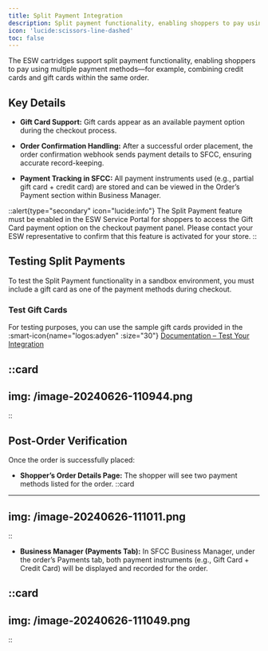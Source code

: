 ```yaml
---
title: Split Payment Integration
description: Split payment functionality, enabling shoppers to pay using multiple payment methods
icon: 'lucide:scissors-line-dashed'
toc: false
---
```




The ESW cartridges support split payment functionality, enabling shoppers to pay using multiple payment methods—for example, combining credit cards and gift cards within the same order.

## Key Details

- **Gift Card Support:** Gift cards appear as an available payment option during the checkout process.

- **Order Confirmation Handling:** After a successful order placement, the order confirmation webhook sends payment details to SFCC, ensuring accurate record-keeping.

- **Payment Tracking in SFCC:** All payment instruments used (e.g., partial gift card + credit card) are stored and can be viewed in the Order’s Payment section within Business Manager.


::alert{type="secondary" icon="lucide:info"}
  The Split Payment feature must be enabled in the ESW Service Portal for shoppers to access the Gift Card payment option on the checkout payment panel.
  Please contact your ESW representative to confirm that this feature is activated for your store.
::

## Testing Split Payments

To test the Split Payment functionality in a sandbox environment, you must include a gift card as one of the payment methods during checkout.

### Test Gift Cards

For testing purposes, you can use the sample gift cards provided in the :smart-icon{name="logos:adyen" :size="30"} [Documentation – Test Your Integration](https://docs.adyen.com/point-of-sale/testing-pos-payments/#gift-card-numbers)

::card
---
img: /image-20240626-110944.png
---
::

## Post-Order Verification

Once the order is successfully placed:

- **Shopper’s Order Details Page:** The shopper will see two payment methods listed for the order.
::card
---
img: /image-20240626-111011.png
---
::

- **Business Manager (Payments Tab):** In SFCC Business Manager, under the order’s Payments tab, both payment instruments (e.g., Gift Card + Credit Card) will be displayed and recorded for the order.

::card
---
img: /image-20240626-111049.png
---
::